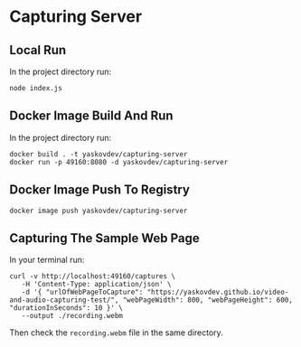 # Capturing Server

## Local Run

In the project directory run:

```shell
node index.js
```

## Docker Image Build And Run

In the project directory run:

```shell
docker build . -t yaskovdev/capturing-server
docker run -p 49160:8080 -d yaskovdev/capturing-server
```

## Docker Image Push To Registry

```shell
docker image push yaskovdev/capturing-server
```

## Capturing The Sample Web Page

In your terminal run:

```shell
curl -v http://localhost:49160/captures \
   -H 'Content-Type: application/json' \
   -d '{ "urlOfWebPageToCapture": "https://yaskovdev.github.io/video-and-audio-capturing-test/", "webPageWidth": 800, "webPageHeight": 600, "durationInSeconds": 10 }' \
   --output ./recording.webm
```

Then check the `recording.webm` file in the same directory.
